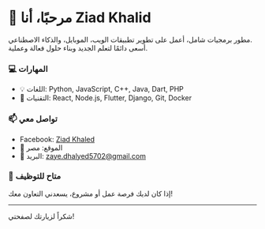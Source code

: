 # 👋 مرحبًا، أنا Ziad Khalid

مطور برمجيات شامل، أعمل على تطوير تطبيقات الويب، الموبايل، والذكاء الاصطناعي.  
أسعى دائمًا لتعلم الجديد وبناء حلول فعالة وعملية.

### 💻 المهارات
- 💡 اللغات: Python, JavaScript, C++, Java, Dart, PHP
- 🧰 التقنيات: React, Node.js, Flutter, Django, Git, Docker

### 📫 تواصل معي
- Facebook: [Ziad Khaled](https://www.facebook.com/people/Ziad-Khaled/61576706139645)
- 📍 الموقع: مصر
- 📧 البريد: zaye.dhalyed5702@gmail.com

### 🚀 متاح للتوظيف
إذا كان لديك فرصة عمل أو مشروع، يسعدني التعاون معك!

---

شكراً لزيارتك لصفحتي!
